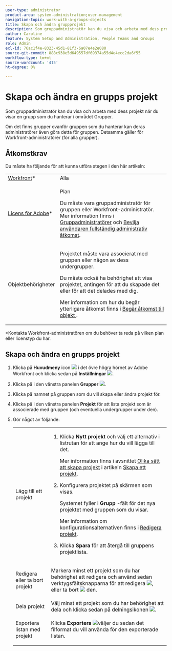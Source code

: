 ```yaml
---
user-type: administrator
product-area: system-administration;user-management
navigation-topic: work-with-a-groups-objects
title: Skapa och ändra gruppprojekt
description: Som gruppadministratör kan du visa och arbeta med dess projekt när du visar en grupp som du hanterar i området Grupper.
author: Caroline
feature: System Setup and Administration, People Teams and Groups
role: Admin
exl-id: 76ac1f4e-8323-45d1-81f3-6a07e4e2e080
source-git-commit: 888c938e5d649557df69374a55d4e4ecc2da6f55
workflow-type: tm+mt
source-wordcount: '415'
ht-degree: 0%

---
```


# Skapa och ändra en grupps projekt

Som gruppadministratör kan du visa och arbeta med dess projekt när du visar en grupp som du hanterar i området Grupper.

Om det finns grupper ovanför gruppen som du hanterar kan deras administratörer även göra detta för gruppen. Detsamma gäller för Workfront-administratörer (för alla grupper).

## Åtkomstkrav

Du måste ha följande för att kunna utföra stegen i den här artikeln:

<table style="table-layout:auto"> 
 <col> 
 <col> 
 <tbody> 
  <tr> 
   <td role="rowheader"><a href="https://www.workfront.com/plans" target="_blank">Workfront</a>*</td> 
   <td>Alla</td> 
  </tr> 
  <tr> 
   <td role="rowheader"><a href="../../add-users/access-levels-and-object-permissions/wf-licenses.md">Licens för Adobe</a>*</td> 
   <td> <p>Plan </p> <p>Du måste vara gruppadministratör för gruppen eller Workfront-administratör. Mer information finns i <a href="../../../administration-and-setup/manage-groups/group-roles/group-administrators.md" class="MCXref xref">Gruppadministratörer</a> och <a href="../../../administration-and-setup/add-users/configure-and-grant-access/grant-a-user-full-administrative-access.md" class="MCXref xref">Bevilja användaren fullständig administrativ åtkomst</a>.</p> </td> 
  </tr> 
  <tr> 
   <td role="rowheader">Objektbehörigheter</td> 
   <td> <p>Projektet måste vara associerat med gruppen eller någon av dess undergrupper.</p> <p>Du måste också ha behörighet att visa projektet, antingen för att du skapade det eller för att det delades med dig.</p> <p>Mer information om hur du begär ytterligare åtkomst finns i <a href="../../../workfront-basics/grant-and-request-access-to-objects/request-access.md" class="MCXref xref">Begär åtkomst till objekt </a>.</p> </td> 
  </tr> 
 </tbody> 
</table>

&#42;Kontakta Workfront-administratören om du behöver ta reda på vilken plan eller licenstyp du har.

## Skapa och ändra en grupps projekt

1. Klicka på **Huvudmeny** icon ![](assets/main-menu-icon.png) i det övre högra hörnet av Adobe Workfront och klicka sedan på **Inställningar** ![](assets/gear-icon-settings.png).

1. Klicka på i den vänstra panelen **Grupper** ![](assets/groups-icon.png).

1. Klicka på namnet på gruppen som du vill skapa eller ändra projekt för.
1. Klicka på i den vänstra panelen **Projekt** för att lista projekt som är associerade med gruppen (och eventuella undergrupper under den).
1. Gör något av följande:

   <table style="table-layout:auto"> 
    <col> 
    <col> 
    <tbody> 
     <tr> 
      <td role="rowheader">Lägg till ett projekt</td> 
      <td> 
       <ol> 
        <li value="1"> <p>Klicka <strong>Nytt projekt</strong> och välj ett alternativ i listrutan för att ange hur du vill lägga till det.</p> <p>Mer information finns i avsnittet <a href="../../../manage-work/projects/create-projects/create-project.md#ways-to-create-projects" class="MCXref xref">Olika sätt att skapa projekt</a> i artikeln <a href="../../../manage-work/projects/create-projects/create-project.md" class="MCXref xref">Skapa ett projekt</a>.</p> </li> 
        <li value="2"> <p>Konfigurera projektet på skärmen som visas. </p> <p>Systemet fyller i <strong>Grupp</strong> -fält för det nya projektet med gruppen som du visar.</p> <p>Mer information om konfigurationsalternativen finns i <a href="../../../manage-work/projects/manage-projects/edit-projects.md" class="MCXref xref">Redigera projekt</a>.</p> </li> 
        <li value="3"> <p>Klicka <strong>Spara</strong> för att återgå till gruppens projektlista.</p> </li> 
       </ol> </td> 
     </tr> 
     <tr> 
      <td role="rowheader"> <p>Redigera eller ta bort projekt</p> </td> 
      <td> <p>Markera minst ett projekt som du har behörighet att redigera och använd sedan verktygsfältsknapparna för att redigera <img src="assets/edit-icon.png">, eller ta bort <img src="assets/delete.png"> den.</p> </td> 
     </tr> 
     <tr> 
      <td role="rowheader">Dela projekt</td> 
      <td>Välj minst ett projekt som du har behörighet att dela och klicka sedan på delningsikonen <img src="assets/share-icon.png">.</td> 
     </tr> 
     <tr> 
      <td role="rowheader"> <p>Exportera listan med projekt</p> </td> 
      <td>Klicka <strong>Exportera</strong> <img src="assets/export.png">väljer du sedan det filformat du vill använda för den exporterade listan.</td> 
     </tr> 
    </tbody> 
   </table>
